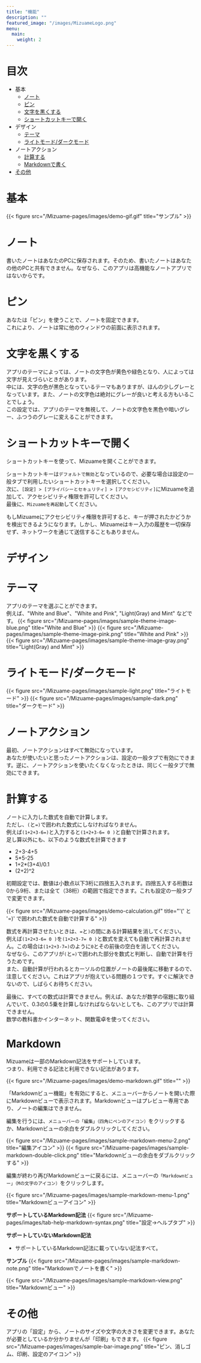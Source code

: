 ```yaml
---
title: "機能"
description: ""
featured_image: "/images/MizuameLogo.png"
menu:
  main:
    weight: 2
---
```

# 目次
- 基本
  - [ノート](#ノート)
  - [ピン](#ピン)
  - [文字を黒くする](#文字を黒くする)
  - [ショートカットキーで開く](#ショートカットキーで開く)
- デザイン
  - [テーマ](#テーマ)
  - [ライトモード/ダークモード](#ライトモードダークモード)
- ノートアクション
  - [計算する](#計算する)
  - [Markdownで書く](#markdown)
- [その他](#その他)

# 基本

{{< figure src="/Mizuame-pages/images/demo-gif.gif" title="サンプル" >}}

# ノート
書いたノートはあなたのPCに保存されます。そのため、書いたノートはあなたの他のPCと共有できません。なぜなら、このアプリは高機能なノートアプリではないからです。

# ピン
あなたは「ピン」を使うことで、ノートを固定できます。  
これにより、ノートは常に他のウィンドウの前面に表示されます。

# 文字を黒くする
アプリのテーマによっては、ノートの文字色が黄色や緑色となり、人によっては文字が見えづらいときがあります。  
中には、文字の色が黒色となっているテーマもありますが、ほんの少しグレーとなっています。また、ノートの文字色は絶対にグレーが良いと考える方もいることでしょう。  
この設定では、アプリのテーマを無視して、ノートの文字色を黒色や暗いグレー、ふつうのグレーに変えることができます。  

# ショートカットキーで開く
ショートカットキーを使って、Mizuameを開くことができます。  

ショートカットキーは`デフォルトで無効`となっているので、必要な場合は設定の一般タブで利用したいショートカットキーを選択してください。  
次に、`[設定] > [プライバシーとセキュリティ] > [アクセシビリティ]`にMizuameを追加して、アクセシビリティ権限を許可してください。  
最後に、`Mizuameを再起動`してください。  

もしMizuameにアクセシビリティ権限を許可すると、キーが押されたかどうかを検出できるようになります。しかし、Mizuameはキー入力の履歴を一切保存せず、ネットワークを通じて送信することもありません。  

# デザイン

# テーマ
アプリのテーマを選ぶことができます。  
例えば、"White and Blue"、"White and Pink", "Light(Gray) and Mint" などです。
{{< figure src="/Mizuame-pages/images/sample-theme-image-blue.png" title="White and Blue" >}}
{{< figure src="/Mizuame-pages/images/sample-theme-image-pink.png" title="White and Pink" >}}
{{< figure src="/Mizuame-pages/images/sample-theme-image-gray.png" title="Light(Gray) and Mint" >}}

# ライトモード/ダークモード
{{< figure src="/Mizuame-pages/images/sample-light.png" title="ライトモード" >}}
{{< figure src="/Mizuame-pages/images/sample-dark.png" title="ダークモード" >}}

# ノートアクション
最初、ノートアクションはすべて無効になっています。  
あなたが使いたいと思ったノートアクションは、設定の一般タブで有効にできます。逆に、ノートアクションを使いたくなくなったときは、同じく一般タブで無効にできます。  

# 計算する
ノートに入力した数式を自動で計算します。  
ただし、`(`と`=)`で囲われた数式にしなければなりません。  
例えば`(1+2+3-6=)`と入力すると`(1+2+3-6= 0 )`と自動で計算されます。  
足し算以外にも、以下のような数式を計算できます
- 2+3-4+5
- 5*5-25
- 1+2*(3+4)/0.1
- (2+2)^2

初期設定では、数値は小数点以下3桁に四捨五入されます。四捨五入する桁数は0から9桁、または全て（38桁）の範囲で指定できます。これも設定の一般タブで変更できます。  

{{< figure src="/Mizuame-pages/images/demo-calculation.gif" title="'(' と '=)' で囲われた数式を自動で計算する" >}}

数式を再計算させたいときは、`=`と`)`の間にある計算結果を消してください。  
例えば`(1+2+3-6= 0 )`を`(1+2+3-7= 0 )`と数式を変えても自動で再計算されません。この場合は`(1+2+3-7=)`のように`0`とその前後の空白を消してください。  
なぜなら、このアプリが`(`と`=)`で囲われた部分を数式と判断し、自動で計算を行うためです。  
また、自動計算が行われるとカーソルの位置がノートの最後尾に移動するので、注意してください。これはアプリが抱えている問題の１つです。すぐに解決できないので、しばらくお待ちください。

最後に、すべての数式は計算できません。例えば、あなたが数学の宿題に取り組んでいて、0.3の0.5乗を計算しなければならないとしても、このアプリでは計算できません。  
数学の教科書かインターネット、関数電卓を使ってください。  

# Markdown
Mizuameは一部のMarkdown記法をサポートしています。  
つまり、利用できる記法と利用できない記法があります。  

{{< figure src="/Mizuame-pages/images/demo-markdown.gif" title="" >}}

「Markdownビュー機能」を有効にすると、メニューバーからノートを開いた際にMarkdownビューで表示されます。Markdownビューはプレビュー専用であり、ノートの編集はできません。  

編集を行うには、`メニューバーの「編集」（四角にペンのアイコン）`をクリックするか、Markdownビューの余白をダブルクリックしてください。  

{{< figure src="/Mizuame-pages/images/sample-markdown-menu-2.png" title="編集アイコン" >}}
{{< figure src="/Mizuame-pages/images/sample-markdown-double-click.png" title="Markdownビューの余白をダブルクリックする" >}}

編集が終わり再びMarkdownビューに戻るには、メニューバーの`「Markdownビュー」（Mの文字のアイコン）`をクリックします。  

{{< figure src="/Mizuame-pages/images/sample-markdown-menu-1.png" title="Markdownビューアイコン" >}}

**サポートしているMarkdown記法** 
{{< figure src="/Mizuame-pages/images/tab-help-markdown-syntax.png" title="設定->ヘルプタブ" >}}

**サポートしていないMarkdown記法**
- サポートしているMarkdown記法に載っていない記法すべて。

**サンプル**
{{< figure src="/Mizuame-pages/images/sample-markdown-note.png" title="Markdownでノートを書く" >}}

{{< figure src="/Mizuame-pages/images/sample-markdown-view.png" title="Markdownビュー" >}}

# その他
アプリの「設定」から、ノートのサイズや文字の大きさを変更できます。あなたが必要としているか分かりませんが「印刷」もできます。
{{< figure src="/Mizuame-pages/images/sample-bar-image.png" title="ピン、消しゴム、印刷、設定のアイコン" >}}
